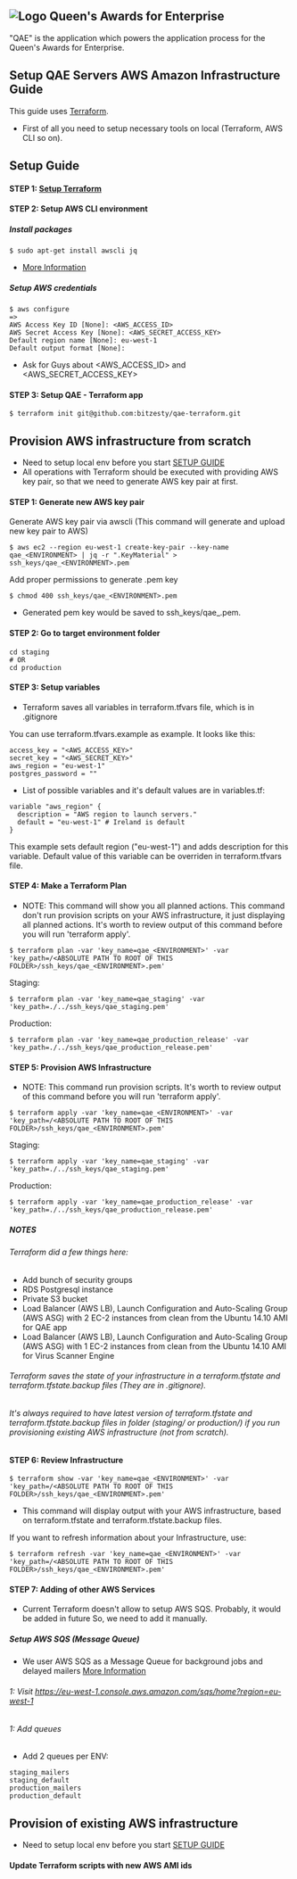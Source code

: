 ![Logo](https://raw.githubusercontent.com/bitzesty/qae/master/public/gov.uk_logotype_crown.png) Queen's Awards for Enterprise
---------------------------

"QAE" is the application which powers the application process for the Queen's Awards for Enterprise.

## Setup QAE Servers AWS Amazon Infrastructure Guide

This guide uses [Terraform](https://www.terraform.io/docs/index.html).

* First of all you need to setup necessary tools on local (Terraform, AWS CLI so on).

## Setup Guide

#### STEP 1: [Setup Terraform](https://terraform.io/downloads.html)

#### STEP 2: Setup AWS CLI environment

##### Install packages
```
$ sudo apt-get install awscli jq
```

* [More Information](http://docs.aws.amazon.com/cli/latest/userguide/installing.html)

##### Setup AWS credentials

```
$ aws configure
=>
AWS Access Key ID [None]: <AWS_ACCESS_ID>
AWS Secret Access Key [None]: <AWS_SECRET_ACCESS_KEY>
Default region name [None]: eu-west-1
Default output format [None]:
```

* Ask for Guys about <AWS_ACCESS_ID> and <AWS_SECRET_ACCESS_KEY>

#### STEP 3: Setup QAE - Terraform app

```
$ terraform init git@github.com:bitzesty/qae-terraform.git
```



## Provision AWS infrastructure from scratch

* Need to setup local env before you start [SETUP GUIDE]()
* All operations with Terraform should be executed with providing AWS key pair,
  so that we need to generate AWS key pair at first.

#### STEP 1: Generate new AWS key pair

Generate AWS key pair via awscli (This command will generate and upload new key pair to AWS)
```
$ aws ec2 --region eu-west-1 create-key-pair --key-name qae_<ENVIRONMENT> | jq -r ".KeyMaterial" > ssh_keys/qae_<ENVIRONMENT>.pem
```


Add proper permissions to generate .pem key
```
$ chmod 400 ssh_keys/qae_<ENVIRONMENT>.pem
```

* Generated pem key would be saved to ssh_keys/qae_<ENVIRONMENT>.pem.

#### STEP 2: Go to target environment folder

```
cd staging
# OR
cd production
```

#### STEP 3: Setup variables

* Terraform saves all variables in terraform.tfvars file, which is in .gitignore

You can use terraform.tfvars.example as example.
It looks like this:
```
access_key = "<AWS_ACCESS_KEY>"
secret_key = "<AWS_SECRET_KEY>"
aws_region = "eu-west-1"
postgres_password = ""
```

* List of possible variables and it's default values are in variables.tf:

```
variable "aws_region" {
  description = "AWS region to launch servers."
  default = "eu-west-1" # Ireland is default
}
```
This example sets default region ("eu-west-1") and adds description for this variable.
Default value of this variable can be overriden in terraform.tfvars file.

#### STEP 4: Make a Terraform Plan

* NOTE:
  This command will show you all planned actions.
  This command don't run provision scripts on your AWS infrastructure, it just displaying
  all planned actions.
  It's worth to review output of this command before you will run 'terraform apply'.

```
$ terraform plan -var 'key_name=qae_<ENVIRONMENT>' -var 'key_path=/<ABSOLUTE PATH TO ROOT OF THIS FOLDER>/ssh_keys/qae_<ENVIRONMENT>.pem'
```

Staging:
```
$ terraform plan -var 'key_name=qae_staging' -var 'key_path=./../ssh_keys/qae_staging.pem'
```

Production:
```
$ terraform plan -var 'key_name=qae_production_release' -var 'key_path=./../ssh_keys/qae_production_release.pem'
```

#### STEP 5: Provision AWS Infrastructure

* NOTE:
  This command run provision scripts.
  It's worth to review output of this command before you will run 'terraform apply'.

```
$ terraform apply -var 'key_name=qae_<ENVIRONMENT>' -var 'key_path=/<ABSOLUTE PATH TO ROOT OF THIS FOLDER>/ssh_keys/qae_<ENVIRONMENT>.pem'
```

Staging:
```
$ terraform apply -var 'key_name=qae_staging' -var 'key_path=./../ssh_keys/qae_staging.pem'
```

Production:
```
$ terraform apply -var 'key_name=qae_production_release' -var 'key_path=./../ssh_keys/qae_production_release.pem'
```

##### NOTES

###### Terraform did a few things here:

* Add bunch of security groups
* RDS Postgresql instance
* Private S3 bucket
* Load Balancer (AWS LB), Launch Configuration and Auto-Scaling Group (AWS ASG) with 2 EC-2 instances from clean from the Ubuntu 14.10 AMI for QAE app
* Load Balancer (AWS LB), Launch Configuration and Auto-Scaling Group (AWS ASG) with 1 EC-2 instances from clean from the Ubuntu 14.10 AMI for Virus Scanner Engine

###### Terraform saves the state of your infrastructure in a terraform.tfstate and terraform.tfstate.backup files (They are in .gitignore).


###### It's always required to have latest version of terraform.tfstate and terraform.tfstate.backup files in <ENVIRONMENT> folder (staging/ or production/) if you run provisioning existing AWS infrastructure (not from scratch).

#### STEP 6: Review Infrastructure

```
$ terraform show -var 'key_name=qae_<ENVIRONMENT>' -var 'key_path=/<ABSOLUTE PATH TO ROOT OF THIS FOLDER>/ssh_keys/qae_<ENVIRONMENT>.pem'
```

* This command will display output with your AWS infrastructure, based on terraform.tfstate and terraform.tfstate.backup files.

If you want to refresh information about your Infrastructure, use:

```
$ terraform refresh -var 'key_name=qae_<ENVIRONMENT>' -var 'key_path=/<ABSOLUTE PATH TO ROOT OF THIS FOLDER>/ssh_keys/qae_<ENVIRONMENT>.pem'
```

#### STEP 7: Adding of other AWS Services

* Current Terraform doesn't allow to setup AWS SQS.
  Probably, it would be added in future
  So, we need to add it manually.

##### Setup AWS SQS (Message Queue)

* We user AWS SQS as a Message Queue for background jobs and delayed mailers
  [More Information](http://aws.amazon.com/documentation/sqs/)

###### 1: Visit https://eu-west-1.console.aws.amazon.com/sqs/home?region=eu-west-1

###### 1: Add queues

* Add 2 queues per ENV:

```
staging_mailers
staging_default
production_mailers
production_default
```

## Provision of existing AWS infrastructure

* Need to setup local env before you start [SETUP GUIDE]()

#### Update Terraform scripts with new AWS AMI ids



